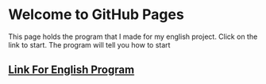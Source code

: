 # Welcome to GitHub Pages

This page holds the program that I made for my english project. Click on the link to start. The program will tell you how to start


## [Link For English Program](https://matajua000.github.io/English-Project/EnglishProgram.html)
